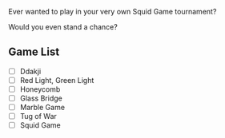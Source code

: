 Ever wanted to play in your very own Squid Game tournament?

Would you even stand a chance?

Game List
---------
-[ ] Ddakji 
-[ ] Red Light, Green Light
-[ ] Honeycomb
-[ ] Glass Bridge
-[ ] Marble Game
-[ ] Tug of War
-[ ] Squid Game
